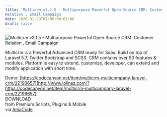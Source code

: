 ```yaml
---
title: 'Multicrm v3.1.5 - Multipurpose Powerful Open Source CRM. Customer
Relation , Email Campaign'
date: 2020-01-29T07:05:00+01:00
draft: false
---
```


![Multicrm v3.1.5 - Multipurpose Powerful Open Source CRM. Customer Relation , Email Campaign ](http://www.codelist.cc/uploads/posts/2020-01/1580277816_multicrm.jpg "Multicrm v3.1.5 - Multipurpose Powerful Open Source CRM. Customer Relation , Email Campaign ")  
  
Multicrm is a Powerful Advanced CRM ready for Saas. Build on top of Laravel 5.7, Twitter Bootstrap and SCSS. CRM contains over 50 features & modules. Platform is easy to extend, customize, developer, can extend and modify application with short time.  
  
Demo: [https://codecanyon.net/item/multicrm-multicompany-laravel-crm/22196657](http://www.lolinez.com/?https://codecanyon.net/item/multicrm-multicompany-laravel-crm/22196657)  
DOWNLOAD  
from Premium Scripts, Plugins & Mobile  
via [AmaCode](https://amazcode.ooo)